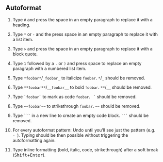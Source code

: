 ## Autoformat

1. Type `#` and press the space in an empty paragraph to replace it with a heading.

1. Type `*` or `-` and the press space in an empty paragraph to replace it with a list item.

1. Type `>` and press the space in an empty paragraph to replace it with a block quote.

1. Type `1` followed by a `.` or `)` and press space to replace an empty paragraph with a numbered list item.

1. Type `*foobar*`/`_foobar_` to italicize `foobar`. `*`/`_` should be removed.

1. Type `**foobar**`/`__foobar__` to bold `foobar`. `**`/`__` should be removed.

1. Type ``` `foobar` ``` to mark as code `foobar`. ```  ` ``` should be removed.

1. Type `~~foobar~~` to strikethrough `foobar`. `~~` should be removed.

1. Type `` ``` `` in a new line to create an empty code block. `` ``` `` should be removed.

1. For every autoformat pattern: Undo until you'll see just the pattern (e.g. `- `). Typing should be then possible without triggering the autoformatting again.

1. Type inline formatting (bold, italic, code, strikethrough) after a soft break (<kbd>Shift</kbd>+<kbd>Enter</kbd>).
